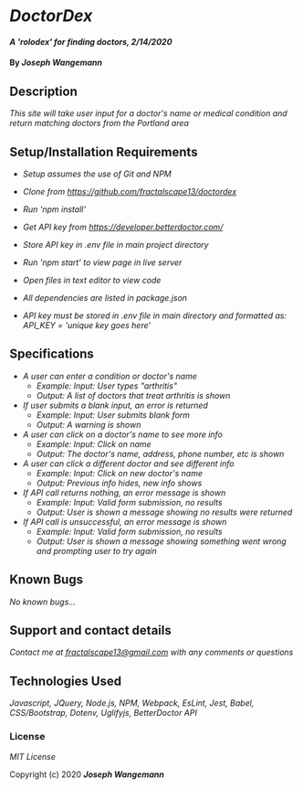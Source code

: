 # _DoctorDex_

#### _A 'rolodex' for finding doctors, 2/14/2020_

#### By _**Joseph Wangemann**_

## Description

_This site will take user input for a doctor's name or medical condition and return matching doctors from the Portland area_

## Setup/Installation Requirements

* _Setup assumes the use of Git and NPM_
* _Clone from https://github.com/fractalscape13/doctordex_
* _Run 'npm install'_
* _Get API key from https://developer.betterdoctor.com/_
* _Store API key in .env file in main project directory_
* _Run 'npm start' to view page in live server_
* _Open files in text editor to view code_

* _All dependencies are listed in package.json_
* _API key must be stored in .env file in main directory and formatted as:_
        _API_KEY = 'unique key goes here'_

## Specifications

* _A user can enter a condition or doctor's name_
    * _Example: Input: User types "arthritis"_
    * _Output: A list of doctors that treat arthritis is shown_
* _If user submits a blank input, an error is returned_
    * _Example: Input: User submits blank form_
    * _Output: A warning is shown_
* _A user can click on a doctor's name to see more info_
    * _Example: Input: Click on name_
    * _Output: The doctor's name, address, phone number, etc is shown_
* _A user can click a different doctor and see different info_
    * _Example: Input: Click on new doctor's name_
    * _Output: Previous info hides, new info shows_
* _If API call returns nothing, an error message is shown_
    * _Example: Input: Valid form submission, no results_
    * _Output: User is shown a message showing no results were returned_
* _If API call is unsuccessful, an error message is shown_
    * _Example: Input: Valid form submission, no results_
    * _Output: User is shown a message showing something went wrong and prompting user to try again_


## Known Bugs

_No known bugs..._

## Support and contact details

_Contact me at fractalscape13@gmail.com with any comments or questions_

## Technologies Used

_Javascript, JQuery, Node.js, NPM, Webpack, EsLint, Jest, Babel, CSS/Bootstrap, Dotenv, Uglifyjs, BetterDoctor API_

### License

*MIT License*

Copyright (c) 2020 **_Joseph Wangemann_**
